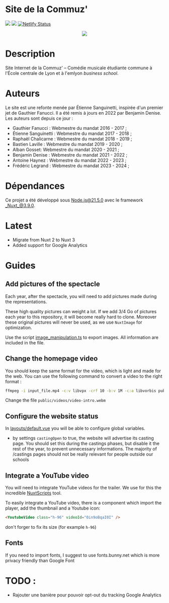 # Site de la Commuz'

![](https://img.shields.io/github/last-commit/commuzlyon/site.svg)
![](https://img.shields.io/github/languages/code-size/commuzlyon/site.svg)
[![Netlify Status](https://api.netlify.com/api/v1/badges/face0701-6909-4838-afdc-8181323725ca/deploy-status)](https://app.netlify.com/sites/commuz/deploys)

<div align="center">
  <img src="https://www.ec-lyon.fr/sites/default/files/styles/full/public/logo_commuz.png">
</div>

# Description

Site Internet de la Commuz' – Comédie musicale étudiante commune à l'École centrale de Lyon et à l'emlyon _business school_.

# Auteurs

Le site est une refonte menée par Étienne Sanguinetti, inspirée d'un premier jet de Gauthier Fanucci. Il a été remis à jours en 2022 par Benjamin Denise. Les auteurs sont depuis ce jour :

- Gauthier Fanucci : Webmestre du mandat 2016 - 2017 ;
- Étienne Sanguinetti : Webmestre du mandat 2017 - 2018 ;
- Raphaël Chalicarne : Webmestre du mandat 2018 - 2019 ;
- Bastien Laville : Webmestre du mandat 2019 - 2020 ;
- Alban Gosset: Webmestre du mandat 2020 - 2021 ;
- Benjamin Denise : Webmestre du mandat 2021 - 2022 ;
- Antoine Haynez : Webmestre du mandat 2022 - 2023 ;
- Frédéric Legrand : Webmestre du mandat 2023 - 2024 ;

# Dépendances

Ce projet a été développé sous Node.js@21.5.0 avec le framework _Nuxt_@3.9.0.

# Latest

- Migrate from Nuxt 2 to Nuxt 3
- Added support for Google Analytics

# Guides

## Add pictures of the spectacle

Each year, after the spectacle, you will need to add pictures made during the representations.

These high quality pictures can weight a lot. If we add 3/4 Go of pictures each year to this repository, it will become really hard to clone. Moreover these original pictures will never be used, as we use `NuxtImage` for optimization.

Use the script [image_manipulation.ts](./image_manipulation.ts) to export images. All information are included in the file.

## Change the homepage video

You should keep the same format for the video, which is light and made for the web. You can use the following command to convert a video to the right format :

```bash
ffmpeg -i input_file.mp4 -c:v libvpx -crf 10 -b:v 1M -c:a libvorbis public/videos/video-intro.webm
```

Change the file `public/videos/video-intro.webm`

## Configure the website status

In [layouts/default.vue](./components/NavBar.vue) you will be able to configure global variables.

- by settings `castingOpen` to true, the website will advertise its casting page. You should set this during the castings phases, but disable it the rest of the year, to prevent unnecessary informations. The majority of /castings pages should not be really relevant for people outside our schools

## Integrate a YouTube video

You will need to integrate YouTube videos for the trailer. We use for this the incredible [NuxtScripts](https://scripts.nuxt.com/) tool.

To easily integrate a YouTube video, there is a component which import the player, add the thumbnail and a Youtube icon:

```html
<YoutubeVideo class="h-96" videoId="0in9oBqaI0I" />
```

don't forger to fix its size (for example `h-96`)

## Fonts

If you need to import fonts, I suggest to use fonts.bunny.net which is more privacy friendly than Google Font

# TODO :

- Rajouter une banière pour pouvoir opt-out du tracking Google Analytics
